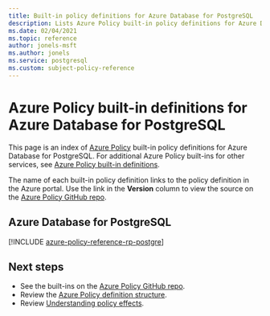 ```yaml
---
title: Built-in policy definitions for Azure Database for PostgreSQL
description: Lists Azure Policy built-in policy definitions for Azure Database for PostgreSQL. These built-in policy definitions provide common approaches to managing your Azure resources.
ms.date: 02/04/2021
ms.topic: reference
author: jonels-msft
ms.author: jonels
ms.service: postgresql
ms.custom: subject-policy-reference
---
```

# Azure Policy built-in definitions for Azure Database for PostgreSQL

This page is an index of [Azure Policy](../governance/policy/overview.md) built-in policy
definitions for Azure Database for PostgreSQL. For additional Azure Policy built-ins for other
services, see
[Azure Policy built-in definitions](../governance/policy/samples/built-in-policies.md).

The name of each built-in policy definition links to the policy definition in the Azure portal. Use
the link in the **Version** column to view the source on the
[Azure Policy GitHub repo](https://github.com/Azure/azure-policy).

## Azure Database for PostgreSQL

[!INCLUDE [azure-policy-reference-rp-postgre](../../includes/policy/reference/byrp/microsoft.dbforpostgresql.md)]

## Next steps

- See the built-ins on the [Azure Policy GitHub repo](https://github.com/Azure/azure-policy).
- Review the [Azure Policy definition structure](../governance/policy/concepts/definition-structure.md).
- Review [Understanding policy effects](../governance/policy/concepts/effects.md).
